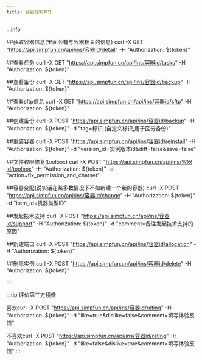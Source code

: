 ```yaml
---
title: 容器控制API
---
```


:::info

##获取容器信息(里面会有与容器相关的信息)
curl -X GET "https://api.simpfun.cn/api/ins/容器id/detail" -H "Authorization: ${token}"

##查看任务
curl -X GET "https://api.simpfun.cn/api/ins/容器id/tasks" -H "Authorization: ${token}"

##查看备份
curl -X GET "https://api.simpfun.cn/api/ins/容器id/backup" -H "Authorization: ${token}"

##查看sftp信息
curl -X GET "https://api.simpfun.cn/api/ins/容器id/sftp" -H "Authorization: ${token}"

##创建备份
curl -X POST "https://api.simpfun.cn/api/ins/容器id/backup" -H "Authorization: ${token}" -d "tag=标识 (自定义标识,用于区分备份)"

##重装容器
curl -X POST "https://api.simpfun.cn/api/ins/容器id/reinstall" -H "Authorization: ${token}" -d "version_id=实例版本id&diff=false&save=false"

##文件权限修复(toolbox)
curl -X POST "https://api.simpfun.cn/api/ins/容器id/toolbox" -H "Authorization: ${token}" -d "action=fix_permission_and_charset"

##容器变配(说实话在某多数情况下不如新建一个新的容器)
curl -X POST "https://api.simpfun.cn/api/ins/容器id/change" -H "Authorization: ${token}" -d "item_id=机器类型ID"

##发起技术支持
curl -X POST "https://api.simpfun.cn/api/ins/容器id/support" -H "Authorization: ${token}" -d "comment=备注发起技术支持的原因"

##新建端口
curl -X POST "https://api.simpfun.cn/api/ins/容器id/allocation" -H "Authorization: ${token}"

##删除实例
curl -X POST "https://api.simpfun.cn/api/ins/容器id/delete" -H "Authorization: ${token}"

:::

:::tip 评价第三方镜像

喜欢curl -X POST "https://api.simpfun.cn/api/ins/容器id/rating" -H "Authorization: ${token}" -d "like=true&dislike=false&comment=填写体验反馈"

不喜欢curl -X POST "https://api.simpfun.cn/api/ins/容器id/rating" -H "Authorization: ${token}" -d "like=false&dislike=true&comment=填写体验反馈"
:::


